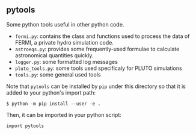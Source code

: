 ## pytools

Some python tools useful in other python code.

* `fermi.py`: contains the class and functions used to process the data of FERMI, a private hydro simulation code.
* `astroeqs.py`: provides some frequently-used formulae to calculate astronomical quantities quickly.
* `logger.py`: some formatted log messages
* `pluto_tools.py`: some tools  used specificaly for PLUTO simulations
* `tools.py`: some general used tools

Note that `pytools` can be installed by `pip` under this directory so that it is added to your python's import path:

    $ python -m pip install --user -e .

Then, it can be imported in your python script:

    import pytools
